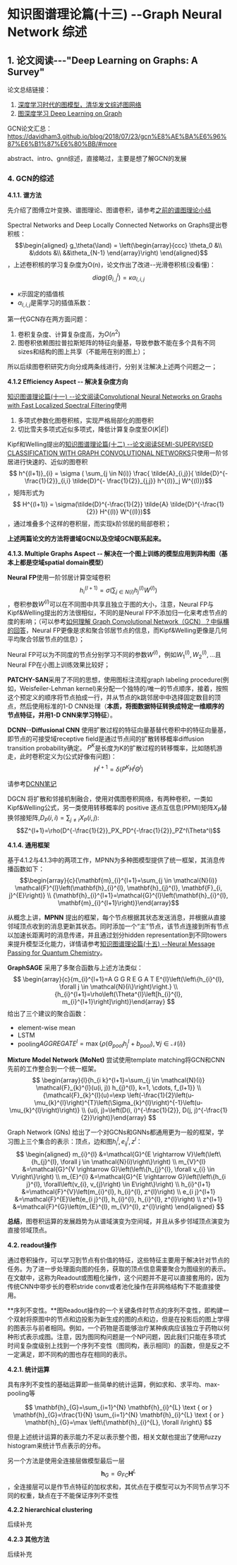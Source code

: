 <h1>知识图谱理论篇(十三) --Graph Neural Network 综述</h1>

<h2>1. 论文阅读---"Deep Learning on Graphs: A Survey"</h2>

论文总结链接：
1. [深度学习时代的图模型，清华发文综述图网络](https://mp.weixin.qq.com/s/WW-URKk-fNct9sC4bJ22eg)
2. [图深度学习 Deep Learning on Graph](https://blog.csdn.net/u011748542/article/details/86540001)

GCN论文汇总：<https://davidham3.github.io/blog/2018/07/23/gcn%E8%AE%BA%E6%96%87%E6%B1%87%E6%80%BB/#more>


abstract、intro、gnn综述，直接略过，主要是想了解GCN的发展

<h3>4. GCN的综述</h3>

**4.1.1. 谱方法**

先介绍了图傅立叶变换、谱图理论、图谱卷积，请参考[之前的谱图理论小结](https://github.com/charosen/ClassNotes/blob/master/knowledge_graph/cnn_on_graph_fast_localized_spectral_filtering.md)

Spectral Networks and Deep Locally Connected Networks on Graphs提出卷积核：$$\begin{aligned} g_\theta(\land) = \left(\begin{array}{ccc} \theta_0 &\\ &\ddots &\\ &&\theta_{N-1} \end{array}\right) \end{aligned}$$，上述卷积核的学习复杂度为O(n)，论文作出了改进--光滑卷积核(没看懂)：$$diag(\Theta^l_{i, j}) = \kappa \alpha_{l,i,j}$$

+ $\kappa$示固定的插值核
+ $\alpha_{l,i,j}$是需学习的插值系数：

第一代GCN存在两方面问题：
1. 卷积复杂度、计算复杂度高，为$O(n^2)$
2. 图卷积依赖图拉普拉斯矩阵的特征向量基，导致参数不能在多个具有不同sizes和结构的图上共享（不能用在别的图上）；

所以后续图卷积研究方向分成两条线进行，分别关注解决上述两个问题之一；

**4.1.2 Efficiency Aspect -- 解决复杂度方向**

[知识图谱理论篇(十一) --论文阅读Convolutional Neural Networks on Graphs with Fast Localized Spectral Filtering](https://github.com/charosen/ClassNotes/blob/master/knowledge_graph/cnn_on_graph_fast_localized_spectral_filtering.md)使用
1. 多项式参数化图卷积核，实现严格局部化的图卷积
2. 切比雪夫多项式近似多项式，降低计算复杂度至$O(K|E|)$

Kipf和Welling提出的[知识图谱理论篇(十二) --论文阅读SEMI-SUPERVISED CLASSIFICATION WITH GRAPH CONVOLUTIONAL NETWORKS](https://github.com/charosen/ClassNotes/blob/master/knowledge_graph/semi_supervised_classification_GCN.md)只使用一阶邻居进行快速的、近似的图卷积$$ h^{(l+1)}_{i} = \sigma ( \sum_{j \in N(i)} \frac{ \tilde{A}_{i,j}}{ \tilde{D}^{- \frac{1}{2}}_{i,i} \tilde{D}^{- \frac{1}{2}}_{j,j}} h^{(l)}_j W^{(l)})$$，矩阵形式为$$ H^{(l+1)} = \sigma(\tilde{D}^{-\frac{1}{2}} \tilde{A} \tilde{D}^{-\frac{1}{2}} H^{(l)} W^{(l)})$$，通过堆叠多个这样的卷积层，而实现k阶邻居的局部卷积；

**上述两篇论文的方法将谱域GCN以及空域GCN联系起来。**

**4.1.3. Multiple Graphs Aspect -- 解决在一个图上训练的模型应用到异构图（基本上都是空域spatial domain模型）**

**Neural FP**使用一阶邻居计算空域卷积$$ h^{(l+1)}_{i} = \sigma ( \sum_{j \in N(i)} h^{(l)}_j W^{(l)})$$，卷积参数$W^{(l)}$可以在不同图中共享且独立于图的大小，注意，Neural FP与Kipf&Welling提出的方法很相似，不同的是Neural FP不添加归一化来考虑节点的度的影响；（可以参考[如何理解 Graph Convolutional Network（GCN）？中纵横的回答](https://www.zhihu.com/question/54504471/answer/332657604)，Neural FP更像是求和聚合邻居节点的信息，而Kipf&Welling更像是几何平均聚合邻居节点的信息）；

Neural FP可以为不同度的节点分别学习不同的参数$W^{(l)}$，例如$W^{(l)}_1, W^{(l)}_2, ...$且Neural FP在小图上训练效果比较好；

**PATCHY-SAN**采用了不同的思想，使用图标注流程graph labeling procedure(例如，Weisfeiler-Lehman kernel)来分配一个独特的/唯一的节点顺序，接着，按照这个预定义的顺序将节点拍成一行，并从节点的k跳邻居中中选择固定数目的顶点，然后使用标准的1-D CNN处理（**本质，将图数据特征转换成特定一维顺序的节点特征，并用1-D CNN来学习特征**）。

**DCNN--Diffusional CNN** 使用扩散过程的特征向量基替代卷积中的特征向量基，即节点的可接受域receptive field是通过节点间的扩散转移概率diffusion transition probability确定。 $P^K$是长度为K的扩散过程的转移慨率，比如随机游走，此时卷积定义为(公式好像有问题)：$$H^{l+1} = \delta( P^K H^l \Theta^l)$$

请参考[DCNN笔记](https://github.com/charosen/ClassNotes/blob/master/knowledge_graph/dcnn.md)

DGCN 将扩散和邻接机制融合，使用对偶图卷积网络，有两种卷积，一类如Kipf&Welling公式，另一类使用转移概率的 positive 逐点互信息(PPMI)矩阵$X_P$替换邻接矩阵,$D_P(i,i)=\sum_{j\neq i}X_P(i,j)$:
$$Z^{l+1}=\rho(D^{-\frac{1}{2}}_PX_PD^{-\frac{1}{2}}_PZ^l\Theta^l)$$


**4.1.4. 通用框架**

基于4.1.2与4.1.3中的两项工作，MPNN为多种图模型提供了统一框架，其消息传播函数如下：$$\begin{array}{c}{\mathbf{m}_{i}^{l+1}=\sum_{j \in \mathcal{N}(i)} \mathcal{F}^{l}\left(\mathbf{h}_{i}^{l}, \mathbf{h}_{j}^{l}, \mathbf{F}_{i, j}^{E}\right)} \\ {\mathbf{h}_{i}^{l+1}=\mathcal{G}^{l}\left(\mathbf{h}_{i}^{l}, \mathbf{m}_{i}^{l+1}\right)}\end{array}$$

从概念上讲，**MPNN** 提出的框架，每个节点根据其状态发送消息，并根据从直接邻域顶点收到的消息更新其状态。同时添加一个“主”节点，该节点连接到所有节点以加速长距离时的消息传递，并且通过划分hidden representation到不同towers来提升模型泛化能力，详情请参考[知识图谱理论篇(十五) --Neural Message Passing for Quantum Chemistry](https://github.com/charosen/ClassNotes/blob/master/knowledge_graph/MPNN.md)。

**GraphSAGE** 采用了多聚合函数与上述方法类似：$$
\begin{array}{c}{m_{i}^{l+1}=A G G R E G A T E^{l}\left(\left\{h_{i}^{l}, \forall j \in \mathcal{N}(i\}\right)\right.} \\ {h_{i}^{l+1}=\rho\left(\Theta^{l}\left[h_{i}^{l}, m_{i}^{l+1}\right]\right)}\end{array}
$$给出了三个建议的聚合函数：

+ element-wise mean
+ LSTM
+ pooling$A G G R E G A T E^{l}=\max \left\{\rho\left(\Theta_{p o o l} h_{j}^{l}+b_{p o o l}\right), \forall j \in \mathcal{N}(i)\right\}$

**Mixture Model Network (MoNet)** 尝试使用template matching将GCN和CNN先前的工作整合到一个统一框架。$$
\begin{array}{l}{h_{i k}^{l+1}=\sum_{j \in \mathcal{N}(i)} \mathcal{F}_{k}^{l}(u(i, j)) h_{j}^{l}, k=1, \cdots, f_{l+1}} \\ {\mathcal{F}_{k}^{l}(u)=\exp \left(-\frac{1}{2}\left(u-\mu_{k}^{l}\right)^{T}\left(\Sigma_{k}^{l}\right)^{-1}\left(u-\mu_{k}^{l}\right)\right)} \\ {u(i, j)=\left(D(i, i)^{-\frac{1}{2}}, D(j, j)^{-\frac{1}{2}}\right)}\end{array}
$$

Graph Network (GNs) 给出了一个对GCNs和GNNs都通用更为一般的框架，学习图上三个集合的表示：顶点，边和图$h_{i}^{l}, e_{i j}^{l}, z^{l}$：$$
\begin{aligned} m_{i}^{l} &=\mathcal{G}^{E \rightarrow V}\left(\left\{h_{j}^{l}, \forall j \in \mathcal{N}(i)\right\}\right) \\ m_{V}^{l} &=\mathcal{G}^{V \rightarrow G}\left(\left\{h_{j}^{l}, \forall v_{i} \in V\right\}\right) \\ m_{E}^{l} &=\mathcal{G}^{E \rightarrow G}\left(\left\{h_{i j}^{l}, \forall\left(v_{i}, v_{j}\right) \in E\right\}\right) \\ h_{i}^{l+1} &=\mathcal{F}^{V}\left(m_{i}^{l}, h_{i}^{l}, z^{l}\right) \\ e_{i j}^{l+1} &=\mathcal{F}^{E}\left(e_{i j}^{l}, h_{i}^{l}, h_{i}^{l}, z^{l}\right) \\ z^{l+1} &=\mathcal{F}^{G}\left(m_{E}^{l}, m_{V}^{l}, z^{l}\right) \end{aligned}
$$

**总结**，图卷积运算的发展趋势为从谱域演变为空间域，并且从多步邻域顶点演变为直接邻域顶点。

**4.2. readout操作**

通过卷积操作，可以学习到节点有价值的特征，这些特征主要用于解决针对节点的任务。为了进一步处理面向图的任务，获取的顶点信息需要聚合为图级别的表示。在文献中，这称为Readout或图粗化操作，这个问题并不是可以直接套用的，因为传统CNN中带步长的卷积stride conv或者池化操作在非网格结构下不能直接使用。

**序列不变性。**图Readout操作的一个关键条件时节点的序列不变性，即构建一个双射将原图中的节点和边投影为新生成的图的点和边，但是在投影后的图上学得的图表示与前者相同。例如，一个药物是否能够治疗某种疾病应该独立于药物以何种形式表示成图。注意，因为图同构问题是一个NP问题，因此我们只能在多项式时间复杂度级别上找到一个序列不变性（图同构，表示相同）的函数，但是反之不一定满足，即不同构的图也存在相同的表示。

**4.2.1. 统计运算**

具有序列不变性的基础运算即一些简单的统计运算，例如求和、求平均、max-pooling等

$$
\mathbf{h}_{G}=\sum_{i=1}^{N} \mathbf{h}_{i}^{L} \text { or } \mathbf{h}_{G}=\frac{1}{N} \sum_{i=1}^{N} \mathbf{h}_{i}^{L} \text { or } \mathbf{h}_{G}=\max \left\{\mathbf{h}_{i}^{L}, \forall i\right\}
$$

但是上述统计运算的表示能力不足以表示整个图，相关文献也提出了使用fuzzy histogram来统计节点表示的分布。

另一个方法是使用全连接层做模型最后一层$$
\mathbf{h}_{G}=\Theta_{F C} \mathbf{H}^{L}
$$，全连接层可以是作节点特征的加权求和，其优点在于模型可以为不同节点学习不同的权重，缺点在于不能保证序列不变性


**4.2.2 hierarchical
 clustering**
 
 后续补充

**4.2.3 其他方法**

后续补充



















